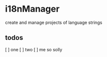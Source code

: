 i18nManager
===========

create and manage projects of language strings

## todos
[ ] one
[ ] two
[ ] me so solly
